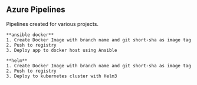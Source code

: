 ## Azure Pipelines
Pipelines created for various projects.


``` 
**ansible docker**
1. Create Docker Image with branch name and git short-sha as image tag
2. Push to registry 
3. Deploy app to docker host using Ansible 

**helm**
1. Create Docker Image with branch name and git short-sha as image tag
2. Push to registry 
3. Deploy to kubernetes cluster with Helm3
```